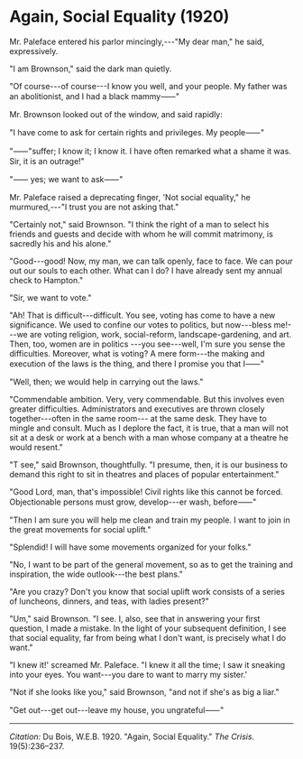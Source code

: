 <!--
title:   Again, Social Equality
author:  Du Bois, W.E.B.
journal: The Crisis
year:    1920
volume:  19
issue:   5
pages:   236-237
-->
# Again, Social Equality (1920)

Mr. Paleface entered his parlor mincingly,---"My dear man," he said, expressively. 

"I am Brownson," said the dark man quietly. 

"Of course---of course---I know you well, and your people. My father was an abolitionist, and I had a black mammy&#11834;"

Mr. Brownson looked out of the window, and said rapidly: 

"I have come to ask for certain rights and privileges. My people&#11834;" 

"&#11834;"suffer; I know it; I know it. I have often remarked what a shame it was. Sir, it is an outrage!" 

"&#11834; yes; we want to ask&#11834;"

Mr. Paleface raised a deprecating finger, 'Not social equality," he murmured,---"I trust you are not asking that." 

"Certainly not," said Brownson. "I think the right of a man to select his friends and guests and decide with whom he will commit matrimony, is sacredly his and his alone." 

"Good---good! Now, my man, we can talk openly, face to face. We can pour out our souls to each other. What can I do? I have already sent my annual check to Hampton." 

"Sir, we want to vote." 

"Ah! That is difficult---difficult. You see, voting has come to have a new significance. We used to confine our votes to politics, but now---bless me!---we are voting religion, work, social-reform, landscape-gardening, and art. Then, too, women are in politics ---you see---well, I'm sure you sense the difficulties. Moreover, what is voting? A mere form---the making and execution of the laws is the thing, and there I promise you that I&#11834;" 

"Well, then; we would help in carrying out the laws." 

"Commendable ambition. Very, very commendable. But this involves even greater difficulties. Administrators and executives are thrown closely together---often in the same room--- at the same desk. They have to mingle and consult. Much as I deplore the fact, it is true, that a man will not sit at a desk or work at a bench with a man whose company at a theatre he would resent." 

"T see," said Brownson, thoughtfully. "I presume, then, it is our business to demand this right to sit in theatres and places of popular entertainment." 

"Good Lord, man, that's impossible! Civil rights like this cannot be forced. Objectionable persons must grow, develop---er wash, before&#11834;"

"Then I am sure you will help me clean and train my people. I want to join in the great movements for social uplift." 

"Splendid! I will have some movements organized for your folks." 

"No, I want to be part of the general movement, so as to get the training and inspiration, the wide outlook---the best plans." 

"Are you crazy? Don't you know that social uplift work consists of a series of luncheons, dinners, and teas, with ladies present?" 

"Um," said Brownson. "I see. I, also, see that in answering your first question, I made a mistake. In the light of your subsequent definition, I see that social equality, far from being what I don't want, is precisely what I do want." 

"I knew it!' screamed Mr. Paleface. "I knew it all the time; I saw it sneaking into your eyes. You want---you dare to want to marry my sister.'

"Not if she looks like you," said  Brownson, "and not if she's as big a liar." 

"Get out---get out---leave my house, you ungrateful&#11834;"

 ______________
*Citation:* Du Bois, W.E.B. 1920. "Again, Social Equality." *The Crisis*. 19(5):236&ndash;237.